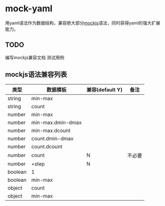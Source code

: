 # mock-yaml
用yaml语法作为数据结构，兼容绝大部分[mockjs](https://github.com/nuysoft/Mock)语法，同时获得yaml的强大扩展能力。

## TODO
编写mockjs兼容文档
测试用例

## mockjs语法兼容列表
|类型              | 数据模板            | 兼容(default Y)   | 备注  |
|------------------|---------------------|-------------|-------|
|string            | min-max             |            |       |
|string            | count               |            |       |
|number            | min-max             |            |       |
|number            | min-max.dmin-dmax   |            |       |
|number            | min-max.dcount      |            |       |
|number            | count.dmin-dmax     |            |       |
|number            | count.dcount        |            |       |
|number            | count               |  N          | 不必要 |
|number            | +step               |  N          |       |
|boolean           | 1                   |            |       |
|boolean           | min-max             |            |       |
|object            | count               |            |       |
|object            | min-max             |            |       |
